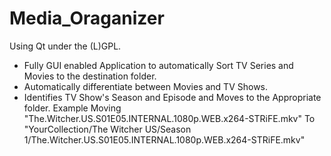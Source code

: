 # Media_Oraganizer
Using Qt under the (L)GPL.  

* Fully GUI enabled Application to automatically Sort TV Series and Movies to the destination folder.  
* Automatically differentiate between Movies and TV Shows.  
* Identifies TV Show's Season and Episode and Moves to the Appropriate folder. Example Moving "The.Witcher.US.S01E05.INTERNAL.1080p.WEB.x264-STRiFE.mkv" To "YourCollection/The Witcher US/Season 1/The.Witcher.US.S01E05.INTERNAL.1080p.WEB.x264-STRiFE.mkv"  

